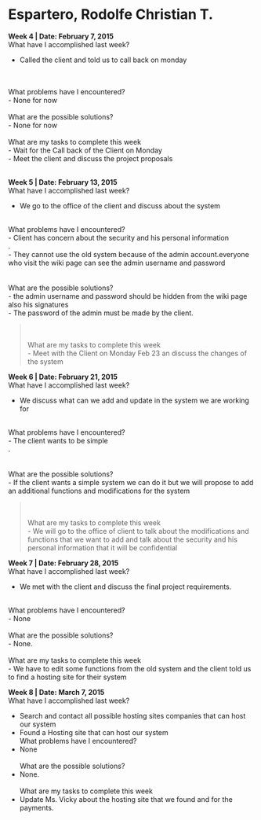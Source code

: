 # Espartero, Rodolfe Christian T. #

<b>Week 4 | Date: February 7, 2015  </b> <br>
What have I accomplished last week? <br>
- Called the client and told us to call back on monday <br><br>
<br>
What problems have I encountered? <br>
- None for now <br><br>
What are the possible solutions? <br>
- None for now <br><br>
What are my tasks to complete this week <br>
- Wait for the Call back of the Client on Monday <br>
- Meet the client and discuss the project proposals <br><br>

<b>Week 5 | Date: February 13, 2015  </b> <br>
What have I accomplished last week? <br>
- We go to the office of the client and discuss about the system <br>

<br>
What problems have I encountered? <br>
- Client has concern about the security and his personal information<br>.<br>
- They cannot use the old system because of the admin account.everyone who visit the wiki page can see the admin username and password<br>
<br><br>
What are the possible solutions? <br>
- the admin username and password should be hidden from the wiki page also his signatures<br>
- The password of the admin must be made by the client.<br>
<blockquote><br><br>
What are my tasks to complete this week <br>
-  Meet with the Client on Monday Feb 23 an discuss the changes of the system</blockquote>

<b>Week 6 | Date: February 21, 2015  </b> <br>
What have I accomplished last week? <br>
- We discuss what can we add and update in the system we are working for <br>

<br>
What problems have I encountered? <br>
- The client wants to be simple <br>.<br>
<br><br>
What are the possible solutions? <br>
- If the client wants a simple system we can do it but we will propose to add an additional functions and modifications for the system<br>
<blockquote><br><br>
What are my tasks to complete this week <br>
-  We will go to the office of client to talk about the modifications and functions that we want to add and talk about the security and his personal information that it will be confidential</blockquote>

<b>Week 7 | Date: February 28, 2015  </b> <br>
What have I accomplished last week? <br>
- We met with the client and discuss the final project requirements.<br>
<br>
What problems have I encountered? <br>
- None<br><br>
What are the possible solutions? <br>
- None. <br><br>
What are my tasks to complete this week <br>
- We have to edit some functions from the old system and the client told us to find a hosting site for their system <br>

<b>Week 8 | Date: March 7, 2015  </b> <br>
What have I accomplished last week? <br>
- Search and contact all possible hosting sites companies that can host our system<br>
- Found a Hosting site that can host our system <br>
What problems have I encountered? <br>
- None<br><br>
What are the possible solutions? <br>
- None. <br><br>
What are my tasks to complete this week <br>
- Update Ms. Vicky about the hosting site that we found and for the payments.